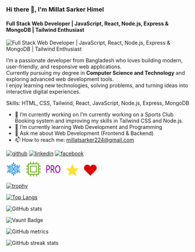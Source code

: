 ### Hi there 👋, I'm Millat Sarker Himel
#### Full Stack Web Developer | JavaScript, React, Node.js, Express & MongoDB | Tailwind Enthusiast
![Full Stack Web Developer | JavaScript, React, Node.js, Express & MongoDB | Tailwind Enthusiast](https://i.ibb.co.com/vC1NcC3z/Untitled-1-lock-screen.jpg)

I’m a passionate developer from Bangladesh who loves building modern, user-friendly, and responsive web applications.  
Currently pursuing my degree in **Computer Science and Technology** and exploring advanced web development tools.  
I enjoy learning new technologies, solving problems, and turning ideas into interactive digital experiences.

Skills: HTML, CSS, Tailwind, React, JavaScript, Node.js, Express, MongoDB

- 🔭 I’m currently working on I’m currently working on a Sports Club Booking system and improving my skills in Tailwind CSS and Node.js. 
- 🌱 I’m currently learning Web Development and Programming 
- 💬 Ask me about Web Development (Frontend & Backend) 
- 📫 How to reach me: millatsarker224@gmail.com 


[<img src='https://cdn.jsdelivr.net/npm/simple-icons@3.0.1/icons/github.svg' alt='github' height='40'>](https://github.com/mh-millat)  [<img src='https://cdn.jsdelivr.net/npm/simple-icons@3.0.1/icons/linkedin.svg' alt='linkedin' height='40'>](https://www.linkedin.com/in/millat-sarker-himel-717b7a2b2/)  [<img src='https://cdn.jsdelivr.net/npm/simple-icons@3.0.1/icons/facebook.svg' alt='facebook' height='40'>](https://www.facebook.com/millatsarkerhimel)  

<a href='https://archiveprogram.github.com/'><img src='https://raw.githubusercontent.com/acervenky/animated-github-badges/master/assets/acbadge.gif' width='40' height='40'></a> <a href='https://docs.github.com/en/developers'><img src='https://raw.githubusercontent.com/acervenky/animated-github-badges/master/assets/devbadge.gif' width='40' height='40'></a> <a href='https://github.com/pricing'><img src='https://raw.githubusercontent.com/acervenky/animated-github-badges/master/assets/pro.gif' width='40' height='40'></a> <a href='https://stars.github.com/'><img src='https://raw.githubusercontent.com/acervenky/animated-github-badges/master/assets/starbadge.gif' width='35' height='35'></a> <a href='https://docs.github.com/en/github/supporting-the-open-source-community-with-github-sponsors'><img src='https://raw.githubusercontent.com/acervenky/animated-github-badges/master/assets/sponsorbadge.gif' width='35' height='35'></a> 

[![trophy](https://github-profile-trophy.vercel.app/?username=mh-millat)](https://github.com/ryo-ma/github-profile-trophy)

[![Top Langs](https://github-readme-stats.vercel.app/api/top-langs/?username=mh-millat)](https://github.com/anuraghazra/github-readme-stats)

![GitHub stats](https://github-readme-stats.vercel.app/api?username=mh-millat&show_icons=true&count_private=true)  

![Vaunt Badge](https://api.vaunt.dev/v1/github/entities/mh-millat/contributions?format=svg&private=true)  

![GitHub metrics](https://metrics.lecoq.io/mh-millat)  

![GitHub streak stats](https://streak-stats.demolab.com/?user=mh-millat)  

